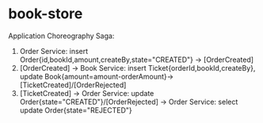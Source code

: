 # book-store

Application Choreography Saga:

1. Order Service: insert Order{id,bookId,amount,createBy,state="CREATED"} -> [OrderCreated]
2. [OrderCreated] -> Book Service: insert Ticket{orderId,bookId,createBy}, update Book{amount=amount-orderAmount}-> 
[TicketCreated]/[OrderRejected]
3. [TicketCreated] -> Order Service: update Order{state="CREATED"}/[OrderRejected] -> Order Service: select update Order{state="REJECTED"}


